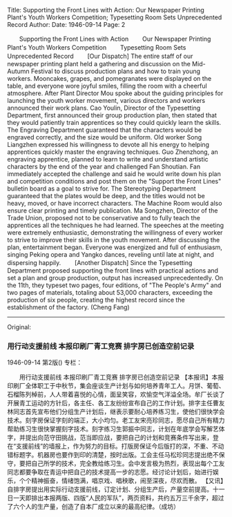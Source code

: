 Title: Supporting the Front Lines with Action: Our Newspaper Printing Plant's Youth Workers Competition; Typesetting Room Sets Unprecedented Record
Author:
Date: 1946-09-14
Page: 2

　　Supporting the Front Lines with Action
　　Our Newspaper Printing Plant's Youth Workers Competition
　　Typesetting Room Sets Unprecedented Record
　　[Our Dispatch] The entire staff of our newspaper printing plant held a gathering and discussion on the Mid-Autumn Festival to discuss production plans and how to train young workers. Mooncakes, grapes, and pomegranates were displayed on the table, and everyone wore joyful smiles, filling the room with a cheerful atmosphere. After Plant Director Mou spoke about the guiding principles for launching the youth worker movement, various directors and workers announced their work plans. Cao Youlin, Director of the Typesetting Department, first announced their group production plan, then stated that they would patiently train apprentices so they could quickly learn the skills. The Engraving Department guaranteed that the characters would be engraved correctly, and the size would be uniform. Old worker Song Liangzhen expressed his willingness to devote all his energy to helping apprentices quickly master the engraving techniques. Guo Zhenzhong, an engraving apprentice, planned to learn to write and understand artistic characters by the end of the year and challenged Fan Shoutian. Fan immediately accepted the challenge and said he would write down his plan and competition conditions and post them on the "Support the Front Lines" bulletin board as a goal to strive for. The Stereotyping Department guaranteed that the plates would be deep, and the titles would not be heavy, moved, or have incorrect characters. The Machine Room would also ensure clear printing and timely publication. Ma Songzhen, Director of the Trade Union, proposed not to be conservative and to fully teach the apprentices all the techniques he had learned. The speeches at the meeting were extremely enthusiastic, demonstrating the willingness of every worker to strive to improve their skills in the youth movement. After discussing the plan, entertainment began. Everyone was energized and full of enthusiasm, singing Peking opera and Yangko dances, reveling until late at night, and dispersing happily.
　　[Another Dispatch] Since the Typesetting Department proposed supporting the front lines with practical actions and set a plan and group production, output has increased unprecedentedly. On the 11th, they typeset two pages, four editions, of "The People's Army" and two pages of materials, totaling about 53,000 characters, exceeding the production of six people, creating the highest record since the establishment of the factory. (Cheng Fang)



<hr /> 

Original: 


### 用行动支援前线  本报印刷厂青工竞赛  排字房已创造空前记录

1946-09-14
第2版()
专栏：

　　用行动支援前线
    本报印刷厂青工竞赛
    排字房已创造空前记录
    【本报讯】本报印刷厂全体职工于中秋节，集会座谈生产计划与如何培养青年工人。月饼、葡萄、石榴陈列棹前，人人带着喜悦的心情，面呈笑容，欢愉空气洋溢全场。牟厂长谈了开展青工运动的方针后，各主任、各工友纷纷宣布自己的工作计划。排字主任曹友林同志首先宣布他们分组生产计划后，继表示要耐心培养练习生，使他们很快学会技术。刻字房保证字刻的端正，大小均匀。老工友宋亮珍同志，愿尽自己所有精力帮助练习生很快掌握刻字技术。刻字练习生郭振中同志，计划在年底学会写解艺体字，并提出向范守田挑战，范当即应战，要把自己的计划和竞赛条件写出来，登在“支援前线”的墙报上，作为努力的目标。打版房保证今后版打的深，不重、不动错标题字。机器房也要作到印的清楚，按时出版。工会主任马松珍同志提出绝不保守，要把自己所学的技术，完全教给练习生。会中发言极为热烈，表现出每个工友同志都要争取在青运中把自己的技术提高一步的志愿。经讨论计划后，始进行娱乐，个个精神振奋，情绪饱满，唱京戏、唱秧歌，闹至深夜，尽欢而散。
    【又讯】自排字房提出用实际行动支援前线，订定计划、分组生产后，产量空前提高。十一日一天即排出本报两版、四版“人民的军队”，两页资料，共约五万三千余字，超过了六个人的生产量，创造了自本厂成立以来的最高纪律。（成坊）
